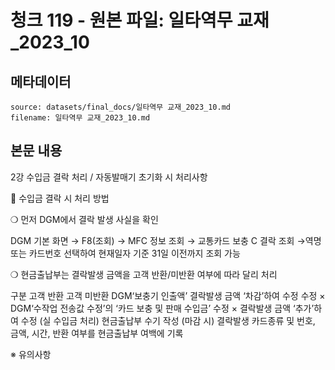 # 청크 119 - 원본 파일: 일타역무 교재_2023_10

## 메타데이터

```
source: datasets/final_docs/일타역무 교재_2023_10.md
filename: 일타역무 교재_2023_10.md
```

## 본문 내용

2강 수입금 결락 처리 / 자동발매기 초기화 시 처리사항

󰊱 수입금 결락 시 처리 방법

❍ 먼저 DGM에서 결락 발생 사실을 확인

DGM 기본 화면 → F8(조회) → MFC 정보 조회 → 교통카드 보충 C 결락 조회 →역명 또는 카드번호 선택하여 현재일자 기준 31일 이전까지 조회 가능

❍ 현금출납부는 결락발생 금액을 고객 반환/미반환 여부에 따라 달리 처리

구분 고객 반환 고객 미반환 DGM‘보충기 인출액’ 결락발생 금액 ‘차감’하여 수정 수정 × DGM‘수작업 전송값 수정’의 ‘카드 보충 및 판매 수입금’ 수정 × 결락발생 금액 ‘추가’하여 수정  (실 수입금 처리) 현금출납부 수기 작성  (마감 시) 결락발생 카드종류 및 번호, 금액, 시간, 반환 여부를 현금출납부 여백에 기록

※ 유의사항